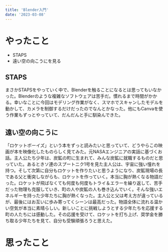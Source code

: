 ```yaml
---
title: 'Blender入門'
date: '2023-03-08'
---
```


# やったこと

- STAPS
- 遠い空の向こうにを見る

## STAPS


まさかSTAPSをやっていく中で、Blenderを触ることになるとは思ってもいなかった。Blenderのような複雑なソフトウェアは苦手だ。慣れるまで時間がかかる。幸いなことに今回はモデリング作業がなく、スマホでスキャンしたモデルを動かして、カメラを制御するだけだったのでなんとかなった。他にもCanvaを使う作業もずっとやっていて、だんだんと手に馴染んできた。


## 遠い空の向こうに


「ロケットボーイズ」という本をずっと読みたいと思っていて、どうやらこの映画が本を映像化したものらしく見てみた。元NASAエンジニアの実話に基づくお話。主人公たち少年は、炭鉱の町に生まれて、みんな炭鉱に就職するものだと思っていた。あるときソ連のスプートニク1号を見た主人公は、宇宙に強い憧れを持つ。そして次第に自分もロケットを作りたいと思うようになり、炭鉱現場の長である父と衝突しながらも、ロケットを作っていく。本当に胸が熱くなる物語だった。ロケットが飛ばなくても何度も何度もトライ＆エラーを繰り返して、苦手だった物理も克服していき、町の人や炭鉱の人も巻き込んでいく。そんな強いエネルギーを持った少年たちに胸が熱くなった。主人公と父は考え方が違っているが、最後にはお互いに歩み寄ってくシーンは最高だった。物語全体に流れる温かい空気が本当に素晴らしい。新しいことに挑戦しようとする少年たちを応援する町の人たちには感動した。その応援を受けて、ロケットを打ち上げ、奨学金を勝ち取る少年たちを見て、自分も受験頑張ろうと思えた。


# 思ったこと


